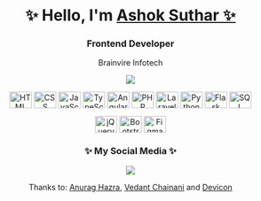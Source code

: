<div align="center">
  <h1> ✨ Hello, I'm <a href="https://www.linkedin.com/in/lauracacique/">Ashok Suthar ✨</a> </h1>
  <h3>Frontend Developer</h3>
  <p>Brainvire Infotech</p>
  
  <p>
    <img src="https://github-readme-stats.vercel.app/api/top-langs/?username=lauravitalc&layout=compact&theme=radical">
  </p>
  
  
<p>
  <img align="center" alt="HTML" height="30" width="40" src="https://cdn.jsdelivr.net/gh/devicons/devicon/icons/html5/html5-original.svg">
  <img align="center" alt="CSS" height="30" width="40" src="https://cdn.jsdelivr.net/gh/devicons/devicon/icons/css3/css3-original.svg">
  <img align="center" alt="JavaScript" height="30" width="40" src="https://cdn.jsdelivr.net/gh/devicons/devicon/icons/javascript/javascript-original.svg">
  <img align="center" alt="TypeScript" height="30" width="40" src="https://cdn.jsdelivr.net/gh/devicons/devicon/icons/typescript/typescript-original.svg">
  <img align="center" alt="Angular" height="30" width="40" src="https://cdn.jsdelivr.net/gh/devicons/devicon/icons/angularjs/angularjs-original.svg">
  <img align="center" alt="PHP" height="30" width="40" src="https://cdn.jsdelivr.net/gh/devicons/devicon/icons/php/php-original.svg">
  <img align="center" alt="Laravel" height="30" width="40" src="https://cdn.jsdelivr.net/gh/devicons/devicon/icons/laravel/laravel-plain-wordmark.svg">
  <img align="center" alt="Python" height="30" width="40" src="https://cdn.jsdelivr.net/gh/devicons/devicon/icons/python/python-original.svg">
  <img align="center" alt="Flask" height="30" width="40" src="https://cdn.jsdelivr.net/gh/devicons/devicon/icons/flask/flask-original.svg">
  <img align="center" alt="SQL" height="30" width="40" src="https://cdn.jsdelivr.net/gh/devicons/devicon/icons/mysql/mysql-original.svg">
</p>
  
 <p>
  <img align="center" alt="jQuery" height="30" width="40" src="https://cdn.jsdelivr.net/gh/devicons/devicon/icons/jquery/jquery-original.svg">
  <img align="center" alt="Bootstrap" height="30" width="40" src="https://cdn.jsdelivr.net/gh/devicons/devicon/icons/bootstrap/bootstrap-original.svg">
  <img align="center" alt="Figma" height="30" width="40" src="https://cdn.jsdelivr.net/gh/devicons/devicon/icons/wordpress/wordpress-plain.svg">
</p>
  
   <h3>✨ My Social Media ✨</h3>
  
  <a href="https://www.linkedin.com/in/lauracacique/"><img src="https://img.shields.io/badge/LinkedIn-0077B5?style=for-the-badge&logo=linkedin&logoColor=white"></a>
  
  
  <p>Thanks to: <a href="https://github.com/anuraghazra/github-readme-stats">Anurag Hazra</a>, <a href="https://dev.to/envoy_/150-badges-for-github-pnk">Vedant Chainani</a> and <a href="https://devicon.dev/">Devicon</a></p>

</div>
